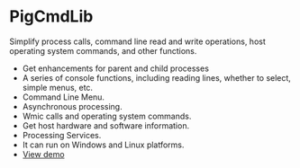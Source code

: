 # PigCmdLib

Simplify process calls, command line read and write operations, host operating system commands, and other functions.

 - Get enhancements for parent and child processes
 - A series of console functions, including reading lines, whether to select, simple menus, etc.
 - Command Line Menu.
 - Asynchronous processing.
 - Wmic calls and operating system commands.
 - Get host hardware and software information.
 - Processing Services.
 - It can run on Windows and Linux platforms.
 - [View demo ](https://www.nuget.org/packages/PigCmdLibDemo/)
